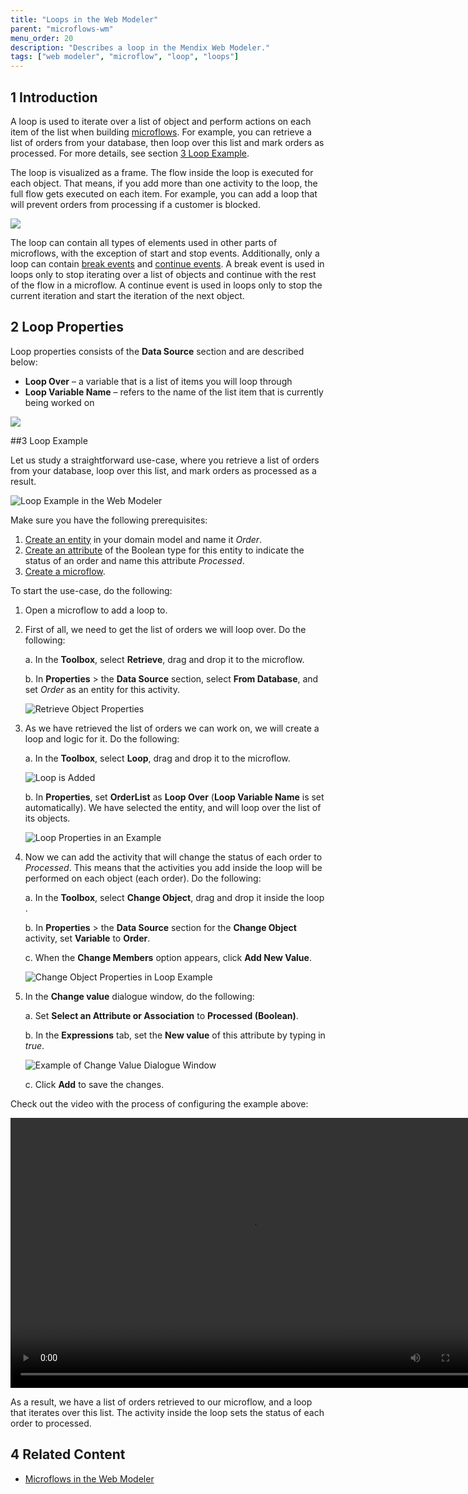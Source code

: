 ```yaml
---
title: "Loops in the Web Modeler"
parent: "microflows-wm"
menu_order: 20
description: "Describes a loop in the Mendix Web Modeler."
tags: ["web modeler", "microflow", "loop", "loops"]
---
```


## 1 Introduction 

A loop is used to iterate over a list of object and perform actions on each item of the list when building [microflows](microflows-wm). For example, you can retrieve a list of orders from your database, then loop over this list and mark orders as processed. For more details, see section [3 Loop Example](#loop-example).

The loop is visualized as a frame. The flow inside the loop is executed for each object. That means, if you add more than one activity to the loop, the full flow gets executed on each item. For example, you can add a loop that will prevent orders from processing if a customer is blocked. 

![](attachments/microflows-loop-wm/wm-loop.png)

The loop can contain all types of elements used in other parts of microflows, with the exception of start and stop events. Additionally, only a loop can contain [break events](../break-event) and [continue events](../continue-event). A break event is used in loops only to stop iterating over a list of objects and continue with the rest of the flow in a microflow. A continue event is used in loops only to stop the current iteration and start the iteration of the next object.

## 2 Loop Properties

Loop properties consists of the **Data Source** section and are described below:

* **Loop Over** – a variable that is a list of items you will loop through
* **Loop Variable Name** – refers to the name of the list item that is currently being worked on

![](attachments/microflows-loop-wm/wm-loop-properties.png)

##3 Loop Example

Let us study a straightforward use-case, where you retrieve a list of orders from your database, loop over this list, and mark orders as processed as a result. 

![Loop Example in the Web Modeler](attachments/microflows-loop-wm/wm-loop-example.png)

Make sure you have the following prerequisites:

1. [Create an entity](domain-models-wm#adding-new-entities) in your domain model and name it *Order*.
2. [Create an attribute](domain-models-wm#adding-new-attributes) of the Boolean type for this entity to indicate the status of an order and name this attribute *Processed*.
3. [Create a microflow](microflows-wm#creating-new-microflow).

To start the use-case, do the following:

1. Open a microflow to add a loop to.

2. First of all, we need to get the list of orders we will loop over. Do the following: <br />

   a. In the **Toolbox**, select **Retrieve**, drag and drop it to the microflow. <br />

   b. In **Properties** > the **Data Source** section, select **From Database**, and set *Order* as an entity for this activity. <br />

   ![Retrieve Object Properties](attachments/microflows-loop-wm/wm-retrieve-properties.png)

3. As we have retrieved the list of orders we can work on, we will create a loop and logic for it. Do the following: <br />

   a. In the **Toolbox**, select **Loop**, drag and drop it to the microflow. <br />

   ![Loop is Added](attachments/microflows-loop-wm/wm-loop-added.png)<br />

   b. In **Properties**, set **OrderList** as **Loop Over** (**Loop Variable Name** is set automatically). We have selected the entity, and will loop over the list of its objects. <br />

   ![Loop Properties in an Example](attachments/microflows-loop-wm/wm-loop-properties-in-example.png)

4. Now we can add the activity that will change the status of each order to *Processed*. This means that the activities you add inside the loop will be performed on each object (each order). Do the following:<br />

   a. In the **Toolbox**, select **Change Object**, drag and drop it inside the loop .<br />

   b. In **Properties** > the **Data Source** section for the **Change Object** activity, set **Variable** to **Order**.<br/>

   c. When the **Change Members** option appears, click **Add New Value**.<br />

   ![Change Object Properties in Loop Example](attachments/microflows-loop-wm/wm-change-object-properties.png)

5. In the **Change value** dialogue window,  do the following:<br />

   a. Set **Select an Attribute or Association** to **Processed (Boolean)**.<br />

   b. In the **Expressions** tab, set the **New value** of this attribute by typing in *true*. <br />

   ![Example of Change Value Dialogue Window](attachments/microflows-loop-wm/wm-change-value-dialogue-example.png)

   c. Click **Add** to save the changes. 

Check out the video with the process of configuring the example above:

<video width="768" height="432" controls src="attachments/microflows-loop-wm/wm-loop-example.mp4">VIDEO</video>

As a result, we have a list of orders retrieved to our microflow, and a loop that iterates over this list. The activity inside the loop sets the status of each order to processed. 

## 4 Related Content

* [Microflows in the Web Modeler](microflows-wm)
